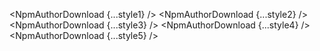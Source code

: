 <script>
  import { NpmAuthorDownload } from 'svelte-shields'
  import type { NpmAuthorDownloadPropsType } from 'svelte-shields';

  const style1: NpmAuthorDownloadPropsType = {
    author: 'shinichiokada'
    ,
    style: 'flat',
  }
  const style2: NpmAuthorDownloadPropsType = {
    author: 'shinichiokada'
    ,
    style: 'flat-square',
  }
  const style3: NpmAuthorDownloadPropsType = {
    author: 'shinichiokada'
    ,
    style: 'for-the-badge',
  }
  const style4: NpmAuthorDownloadPropsType = {
    author: 'shinichiokada'
    ,
    style: 'plastic',
  }
  const style5: NpmAuthorDownloadPropsType = {
    author: 'shinichiokada'
    ,
    style: 'social',
  }
</script>

<NpmAuthorDownload {...style1} />
<NpmAuthorDownload {...style2} />
<NpmAuthorDownload {...style3} />
<NpmAuthorDownload {...style4} />
<NpmAuthorDownload {...style5} />
